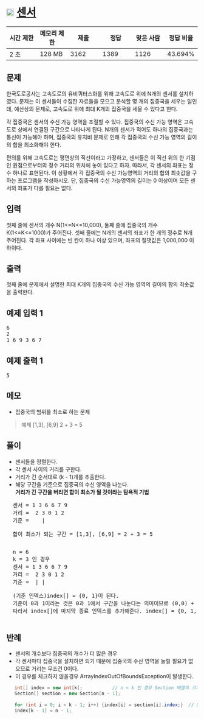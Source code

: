 # <img src="https://d2gd6pc034wcta.cloudfront.net/tier/11.svg" class="solvedac-tier" style="user-select: auto;" width="20px"> [센서](https://www.acmicpc.net/problem/2212)

<div class="col-md-12" style="user-select: auto;">
			<div class="table-responsive" style="user-select: auto;">
				<table class="table" id="problem-info" style="user-select: auto;">
				<thead style="user-select: auto;">
				<tr style="user-select: auto;">
									<th style="width: 16%; user-select: auto;">시간 제한</th>
					<th style="width: 16%; user-select: auto;">메모리 제한</th>
					<th style="width: 17%; user-select: auto;">제출</th>
					<th style="width: 17%; user-select: auto;">정답</th>
					<th style="width: 17%; user-select: auto;">맞은 사람</th>
					<th style="width: 17%; user-select: auto;">정답 비율</th>
								</tr>
				</thead>
				<tbody style="user-select: auto;">
				<tr style="user-select: auto;">
				<td style="user-select: auto;">2 초</td>
				<td style="user-select: auto;">128 MB</td>
									<td style="user-select: auto;">3162</td>
					<td style="user-select: auto;">1389</td>
					<td style="user-select: auto;">1126</td>
					<td style="user-select: auto;">43.694%</td>
								</tr>
				</tbody>
				</table>
			</div>
		</div>

## 문제
한국도로공사는 고속도로의 유비쿼터스화를 위해 고속도로 위에 N개의 센서를 설치하였다. 문제는 이 센서들이 수집한 자료들을 모으고 분석할 몇 개의 집중국을 세우는 일인데, 예산상의 문제로, 고속도로 위에 최대 K개의 집중국을 세울 수 있다고 한다.

각 집중국은 센서의 수신 가능 영역을 조절할 수 있다. 집중국의 수신 가능 영역은 고속도로 상에서 연결된 구간으로 나타나게 된다. N개의 센서가 적어도 하나의 집중국과는 통신이 가능해야 하며, 집중국의 유지비 문제로 인해 각 집중국의 수신 가능 영역의 길이의 합을 최소화해야 한다.

편의를 위해 고속도로는 평면상의 직선이라고 가정하고, 센서들은 이 직선 위의 한 기점인 원점으로부터의 정수 거리의 위치에 놓여 있다고 하자. 따라서, 각 센서의 좌표는 정수 하나로 표현된다. 이 상황에서 각 집중국의 수신 가능영역의 거리의 합의 최솟값을 구하는 프로그램을 작성하시오. 단, 집중국의 수신 가능영역의 길이는 0 이상이며 모든 센서의 좌표가 다를 필요는 없다.

## 입력
첫째 줄에 센서의 개수 N(1<=N<=10,000), 둘째 줄에 집중국의 개수 K(1<=K<=1000)가 주어진다. 셋째 줄에는 N개의 센서의 좌표가 한 개의 정수로 N개 주어진다. 각 좌표 사이에는 빈 칸이 하나 이상 있으며, 좌표의 절댓값은 1,000,000 이하이다.

## 출력
첫째 줄에 문제에서 설명한 최대 K개의 집중국의 수신 가능 영역의 길이의 합의 최솟값을 출력한다.

<div class="col-md-12" style="user-select: auto;">
				<div class="row" style="user-select: auto;">
					<div class="col-md-6" style="user-select: auto;">
						<section id="sampleinput1" style="user-select: auto;">
						<div class="headline" style="user-select: auto;">
						<h2 style="user-select: auto;">예제 입력 1
						</h2>
						</div>
						<pre class="sampledata" id="sample-input-1" style="user-select: auto;">6
2
1 6 9 3 6 7
</pre>
						</section>
					</div>
					<div class="col-md-6" style="user-select: auto;">
						<section id="sampleoutput1" style="user-select: auto;">
						<div class="headline" style="user-select: auto;">
						<h2 style="user-select: auto;">예제 출력 1
						</h2>
						</div>
						<pre class="sampledata" id="sample-output-1" style="user-select: auto;">5</pre>
						</section>
					</div>
									</div>
</div>

## 메모
- 집중국의 범위를 최소로 하는 문제 
 > 예제 [1,3], [6,9] 2 + 3 = 5
 
## 풀이
 - 센서들을 정렬한다.
 - 각 센서 사이의 거리를 구한다. 
 - 거리가 긴 순서대로 (k - 1)개를 추출한다.
 - 해당 구간을 기준으로 집중국의 수신 영역을 나눈다.<br>
 **거리가 긴 구간을 버리면 합이 최소가 될 것이라는 탐욕적 기법**

 <pre>
  센서 = 1 3 6 6 7 9
  거리 =  2 3 0 1 2
  기준 =    | 
 
  합이 최소가 되는 구간 = [1,3], [6,9] = 2 + 3 = 5
 </pre>
 
 <pre>
  n = 6
  k = 3 인 경우
  센서 = 1 3 6 6 7 9
  거리 =  2 3 0 1 2
  기준 =  | |
  
  (기준 인덱스)index[] = {0, 1}이 된다.
  기준이 0과 1이라는 것은 0과 1에서 구간을 나눈다는 의미이므로 (0,0) + (1,1) + (2,5)가 되어야한다는 뜻이다.
  따라서 index[]에 마지막 종료 인덱스를 추가해준다. index[] = {0, 1, 5}
 </pre>

## 반례
 - 센서의 개수보다 집중국의 개수가 더 많은 경우
  - 각 센서마다 집중국을 설치하면 되기 때문에 집중국의 수신 영역을 늘릴 필요가 없으므로 거리는 무조건 0이다.
  - 이 경우를 체크하지 않을경우 ArrayIndexOutOfBoundsException이 발생한다.
  ```java
     int[] index = new int[k];			 // n < k 인 경우 Section 배열의 크기가 index 배열의 크기보다 작아짐
     Section[] section = new Section[n - 1];
     
     for (int i = 0; i < k - 1; i++) {index[i] = section[i].index;}  // Section 배열의 크기가 index 배열보다 작으므로 ArrayIndexOutOfBoundsException 발생
     index[k - 1] = n - 1;                                              
  ```
